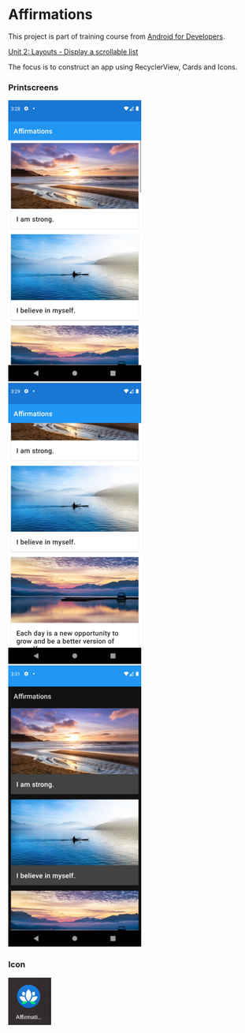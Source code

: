 # Affirmations

This project is part of training course from [Android for Developers](https://developer.android.com/courses/android-basics-kotlin/course).

[Unit 2: Layouts - Display a scrollable list](https://developer.android.com/courses/pathways/android-basics-kotlin-unit-2-pathway-3)

The focus is to construct an app using RecyclerView, Cards and Icons.

### Printscreens
![App](https://github.com/diegodrf/Affirmations/blob/main/Printscreens/Screenshot_1625196532.png)
![Scrolling](https://github.com/diegodrf/Affirmations/blob/main/Printscreens/Screenshot_1625196550.png)
![Dark mode](https://github.com/diegodrf/Affirmations/blob/main/Printscreens/Screenshot_1625196677.png)

### Icon
![Icon](https://github.com/diegodrf/Affirmations/blob/main/Printscreens/Icon.PNG)
